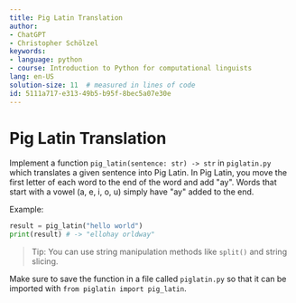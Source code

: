 ```yaml
---
title: Pig Latin Translation
author:
- ChatGPT
- Christopher Schölzel
keywords:
- language: python
- course: Introduction to Python for computational linguists
lang: en-US
solution-size: 11  # measured in lines of code
id: 5111a717-e313-49b5-b95f-8bec5a07e30e
---
```


# Pig Latin Translation

Implement a function `pig_latin(sentence: str) -> str` in `piglatin.py` which translates a given sentence into Pig Latin. In Pig Latin, you move the first letter of each word to the end of the word and add "ay". Words that start with a vowel (a, e, i, o, u) simply have "ay" added to the end.

Example:

```python
result = pig_latin("hello world")
print(result) # -> "ellohay orldway"
```

> Tip: You can use string manipulation methods like `split()` and string slicing.

Make sure to save the function in a file called `piglatin.py` so that it can be imported with `from piglatin import pig_latin`.
